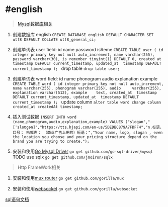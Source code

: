 #english
========
>[Mysql数据库相关](https://dev.mysql.com/doc/refman/5.7/en/charset-applications.html)

1. 创建数据库 english
`CREATE DATABASE english
  DEFAULT CHARACTER SET utf8
  DEFAULT COLLATE utf8_general_ci;`
2. 创建单词表 user
field: id name password isReme
`CREATE TABLE user
(
id integer primary key not null auto_increment,
name varchar(255),
password varchar(30),
is_remember tinyint(1) DEFAULT 0,
created_at  timestamp DEFAULT current_timestamp,
updated_at  timestamp DEFAULT current_timestamp
);
`
drop table
`drop table user;`
3. 创建单词表 word
field: id name phonogram audio explanation example
`CREATE TABLE word
(
id integer primary key not null auto_increment,
name varchar(255),
phonogram varchar(255),
audio     varchar(255),
explanation varchar(512),
example    text,
created_at  timestamp DEFAULT current_timestamp,
updated_at  timestamp DEFAULT current_timestamp
);
`
update column
`alter table word change column created_at createdAt timestamp;`
4. 插入测试数据
`INSERT INTO word (name,phonogram,audio,explanation,example)
VALUES ("slogan","[ˈsloʊgən]","https://tts.hjapi.com/en-us/5DEDBC879A7FDFF4","n.标语，口号； 呐喊声； （商业广告上用的）短语；","Your name, logo, slogan , even the location you choose and your pricing structure depend on the brand you are trying to create.");
`

5. 安装和使用[Go Mysql Driver](http://go-database-sql.org/index.html)
`go get github.com/go-sql-driver/mysql`
TODO use sqlx `go get github.com/jmoiron/sqlx`

>Http FrameWork相关  

1. 安装和使用[mux router](http://www.gorillatoolkit.org/pkg/mux)
`go get github.com/gorilla/mux`

2. 安装和使用[websocket](https://godoc.org/github.com/gorilla/websocket)
`go get github.com/gorilla/websocket`


[sql语句文档](https://www.w3schools.com/sql/default.asp)